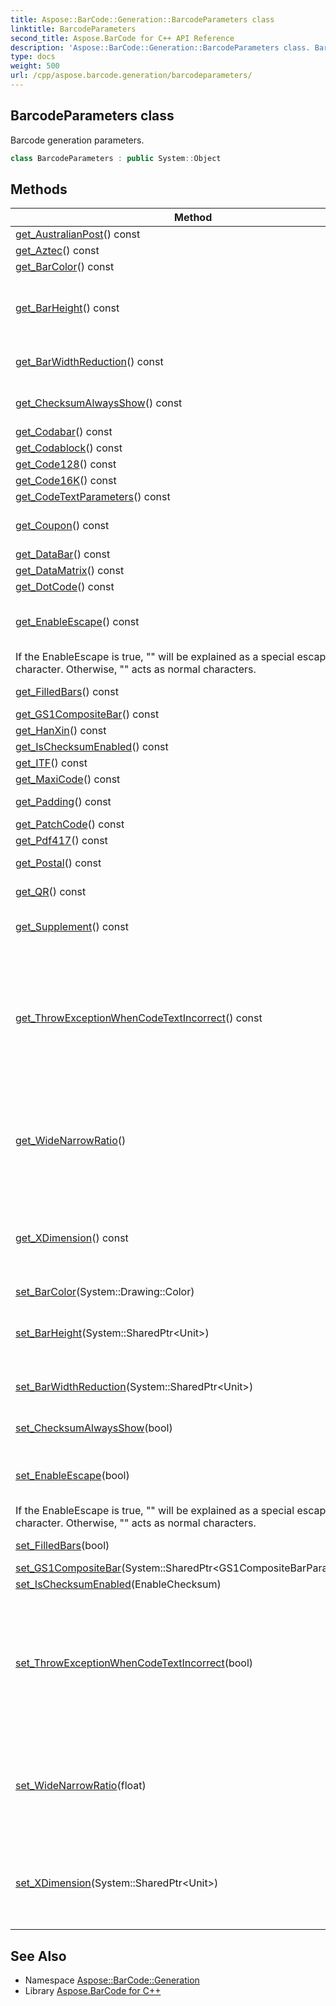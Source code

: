 ```yaml
---
title: Aspose::BarCode::Generation::BarcodeParameters class
linktitle: BarcodeParameters
second_title: Aspose.BarCode for C++ API Reference
description: 'Aspose::BarCode::Generation::BarcodeParameters class. Barcode generation parameters in C++.'
type: docs
weight: 500
url: /cpp/aspose.barcode.generation/barcodeparameters/
---
```

## BarcodeParameters class


Barcode generation parameters.

```cpp
class BarcodeParameters : public System::Object
```

## Methods

| Method | Description |
| --- | --- |
| [get_AustralianPost](./get_australianpost/)() const | AustralianPost barcode parameters. |
| [get_Aztec](./get_aztec/)() const | Aztec parameters. |
| [get_BarColor](./get_barcolor/)() const | Bars color. Default value: Color.Black. |
| [get_BarHeight](./get_barheight/)() const | Height of 1D barcodes' bars in [Unit](../unit/) value. Ignored if [BaseGenerationParameters::AutoSizeMode](../) property is set to [AutoSizeMode.Nearest](../autosizemode/) or [AutoSizeMode.Interpolation](../autosizemode/). |
| [get_BarWidthReduction](./get_barwidthreduction/)() const | Get or sets bars reduction value that is used to compensate ink spread while printing. Default value: 0. |
| [get_ChecksumAlwaysShow](./get_checksumalwaysshow/)() const | Always display checksum digit in the human readable text for Code128 and GS1Code128 barcodes. |
| [get_Codabar](./get_codabar/)() const | Codabar parameters. |
| [get_Codablock](./get_codablock/)() const | Codablock parameters. |
| [get_Code128](./get_code128/)() const | Code128 parameters. |
| [get_Code16K](./get_code16k/)() const | Code16K parameters. |
| [get_CodeTextParameters](./get_codetextparameters/)() const | Codetext parameters. |
| [get_Coupon](./get_coupon/)() const | Coupon parameters. Used for UpcaGs1DatabarCoupon, UpcaGs1Code128Coupon. |
| [get_DataBar](./get_databar/)() const | Databar parameters. |
| [get_DataMatrix](./get_datamatrix/)() const | DataMatrix parameters. |
| [get_DotCode](./get_dotcode/)() const | DotCode parameters. |
| [get_EnableEscape](./get_enableescape/)() const | Indicates whether explains the character "\" as an escape character in CodeText property. Used for Pdf417, DataMatrix, Code128 only
If the EnableEscape is true, "" will be explained as a special escape character. Otherwise, "\" acts as normal characters. |
| [get_FilledBars](./get_filledbars/)() const | Gets a value indicating whether bars filled. Only for 1D barcodes. Default value: true. |
| [get_GS1CompositeBar](./get_gs1compositebar/)() const | GS1 Composite Bar parameters. |
| [get_HanXin](./get_hanxin/)() const | HanXin parameters. |
| [get_IsChecksumEnabled](./get_ischecksumenabled/)() const |  |
| [get_ITF](./get_itf/)() const | ITF parameters. |
| [get_MaxiCode](./get_maxicode/)() const | MaxiCode parameters. |
| [get_Padding](./get_padding/)() const | Barcode paddings. Default value: 5pt 5pt 5pt 5pt. |
| [get_PatchCode](./get_patchcode/)() const | PatchCode parameters. |
| [get_Pdf417](./get_pdf417/)() const | PDF417 parameters. |
| [get_Postal](./get_postal/)() const | Postal parameters. Used for Postnet, Planet. |
| [get_QR](./get_qr/)() const | QR, MicroQR and RectMicroQR parameters. |
| [get_Supplement](./get_supplement/)() const | Supplement parameters. Used for Interleaved2of5, Standard2of5, EAN13, EAN8, UPCA, UPCE, ISBN, ISSN, ISMN. |
| [get_ThrowExceptionWhenCodeTextIncorrect](./get_throwexceptionwhencodetextincorrect/)() const | Only for 1D barcodes. If codetext is incorrect and value set to true - exception will be thrown. Otherwise codetext will be corrected to match barcode's specification. Exception always will be thrown for: Databar symbology if codetext is incorrect. Exception always will not be thrown for: AustraliaPost, SingapurePost, Code39Extended, Code93Extended, Code16K, Code128 symbology if codetext is incorrect. |
| [get_WideNarrowRatio](./get_widenarrowratio/)() | Wide bars to Narrow bars ratio. Default value: 3, that is, wide bars are 3 times as wide as narrow bars. Used for ITF, PZN, PharmaCode, Standard2of5, Interleaved2of5, Matrix2of5, ItalianPost25, IATA2of5, VIN, DeutschePost, OPC, Code32, DataLogic2of5, PatchCode, Code39Extended, Code39Standard. |
| [get_XDimension](./get_xdimension/)() const | x-dimension is the smallest width of the unit of [BarCode](../../aspose.barcode/) bars or spaces. Increase this will increase the whole barcode image width. Ignored if [BaseGenerationParameters::AutoSizeMode](../) property is set to [AutoSizeMode.Nearest](../autosizemode/) or [AutoSizeMode.Interpolation](../autosizemode/). |
| [set_BarColor](./set_barcolor/)(System::Drawing::Color) | Bars color. Default value: Color.Black. |
| [set_BarHeight](./set_barheight/)(System::SharedPtr\<Unit\>) | Height of 1D barcodes' bars in [Unit](../unit/) value. Ignored if [BaseGenerationParameters::AutoSizeMode](../) property is set to [AutoSizeMode.Nearest](../autosizemode/) or [AutoSizeMode.Interpolation](../autosizemode/). |
| [set_BarWidthReduction](./set_barwidthreduction/)(System::SharedPtr\<Unit\>) | Get or sets bars reduction value that is used to compensate ink spread while printing. Default value: 0. |
| [set_ChecksumAlwaysShow](./set_checksumalwaysshow/)(bool) | Always display checksum digit in the human readable text for Code128 and GS1Code128 barcodes. |
| [set_EnableEscape](./set_enableescape/)(bool) | Indicates whether explains the character "\" as an escape character in CodeText property. Used for Pdf417, DataMatrix, Code128 only
If the EnableEscape is true, "" will be explained as a special escape character. Otherwise, "\" acts as normal characters. |
| [set_FilledBars](./set_filledbars/)(bool) | Sets a value indicating whether bars filled. Only for 1D barcodes. Default value: true. |
| [set_GS1CompositeBar](./set_gs1compositebar/)(System::SharedPtr\<GS1CompositeBarParameters\>) | GS1 Composite Bar parameters. |
| [set_IsChecksumEnabled](./set_ischecksumenabled/)(EnableChecksum) |  |
| [set_ThrowExceptionWhenCodeTextIncorrect](./set_throwexceptionwhencodetextincorrect/)(bool) | Only for 1D barcodes. If codetext is incorrect and value set to true - exception will be thrown. Otherwise codetext will be corrected to match barcode's specification. Exception always will be thrown for: Databar symbology if codetext is incorrect. Exception always will not be thrown for: AustraliaPost, SingapurePost, Code39Extended, Code93Extended, Code16K, Code128 symbology if codetext is incorrect. |
| [set_WideNarrowRatio](./set_widenarrowratio/)(float) | Wide bars to Narrow bars ratio. Default value: 3, that is, wide bars are 3 times as wide as narrow bars. Used for ITF, PZN, PharmaCode, Standard2of5, Interleaved2of5, Matrix2of5, ItalianPost25, IATA2of5, VIN, DeutschePost, OPC, Code32, DataLogic2of5, PatchCode, Code39Extended, Code39Standard. |
| [set_XDimension](./set_xdimension/)(System::SharedPtr\<Unit\>) | x-dimension is the smallest width of the unit of [BarCode](../../aspose.barcode/) bars or spaces. Increase this will increase the whole barcode image width. Ignored if [BaseGenerationParameters::AutoSizeMode](../) property is set to [AutoSizeMode.Nearest](../autosizemode/) or [AutoSizeMode.Interpolation](../autosizemode/). |
## See Also

* Namespace [Aspose::BarCode::Generation](../)
* Library [Aspose.BarCode for C++](../../)
